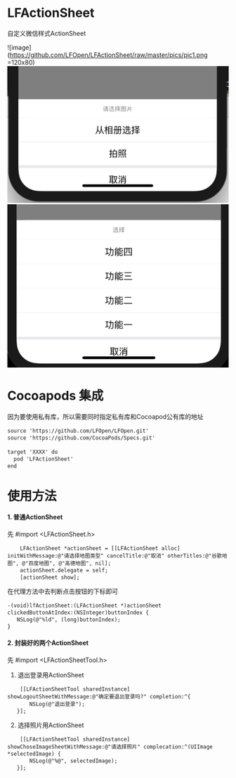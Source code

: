 # LFActionSheet
自定义微信样式ActionSheet <br />

 ![image](https://github.com/LFOpen/LFActionSheet/raw/master/pics/pic1.png =120x80)
 ![image](https://github.com/LFOpen/LFActionSheet/raw/master/pics/pic2.png)
 ![image](https://github.com/LFOpen/LFActionSheet/raw/master/pics/pic3.png)

# Cocoapods 集成
因为要使用私有库，所以需要同时指定私有库和Cocoapod公有库的地址
```
source 'https://github.com/LFOpen/LFOpen.git'
source 'https://github.com/CocoaPods/Specs.git'

target 'XXXX' do
  pod 'LFActionSheet'
end
```

# 使用方法

#### 1. 普通ActionSheet
先 #import <LFActionSheet.h>
```
    LFActionSheet *actionSheet = [[LFActionSheet alloc] initWithMessage:@"请选择地图类型" cancelTitle:@"取消" otherTitles:@"谷歌地图", @"百度地图", @"高德地图", nil];
    actionSheet.delegate = self;
    [actionSheet show];
```

在代理方法中去判断点击按钮的下标即可

 ```
 -(void)lfActionSheet:(LFActionSheet *)actionSheet clickedButtonAtIndex:(NSInteger)buttonIndex {
    NSLog(@"%ld", (long)buttonIndex);
}
 ```
 
 #### 2. 封装好的两个ActionSheet
 先 #import <LFActionSheetTool.h>
 
 1. 退出登录用ActionSheet
 ```
     [[LFActionSheetTool sharedInstance] showLogoutSheetWithMessage:@"确定要退出登录吗?" completion:^{
        NSLog(@"退出登录");
    }];
 ```
 
 2. 选择照片用ActionSheet
 ```
     [[LFActionSheetTool sharedInstance] showChoseImageSheetWithMessage:@"请选择照片" complecation:^(UIImage *selectedImage) {
        NSLog(@"%@", selectedImage);
    }];
 ```
